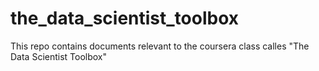 # the_data_scientist_toolbox
This repo contains documents relevant to the coursera class calles "The Data Scientist Toolbox"
